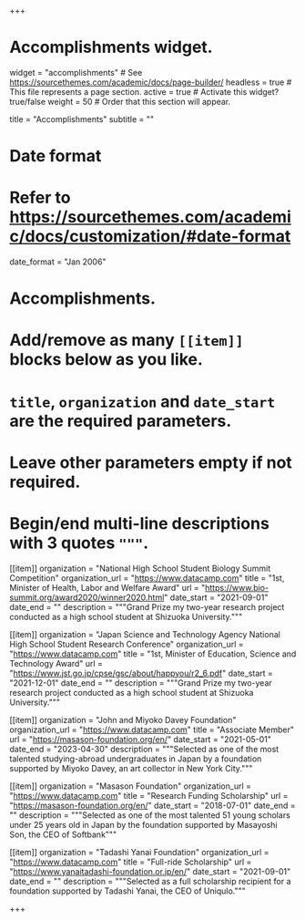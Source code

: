 +++
# Accomplishments widget.
widget = "accomplishments"  # See https://sourcethemes.com/academic/docs/page-builder/
headless = true  # This file represents a page section.
active = true  # Activate this widget? true/false
weight = 50  # Order that this section will appear.

title = "Accomplish&shy;ments"
subtitle = ""

# Date format
#   Refer to https://sourcethemes.com/academic/docs/customization/#date-format
date_format = "Jan 2006"

# Accomplishments.
#   Add/remove as many `[[item]]` blocks below as you like.
#   `title`, `organization` and `date_start` are the required parameters.
#   Leave other parameters empty if not required.
#   Begin/end multi-line descriptions with 3 quotes `"""`.

[[item]]
  organization = "National High School Student Biology Summit Competition"
  organization_url = "https://www.datacamp.com"
  title = "1st, Minister of Health, Labor and Welfare Award"
  url = "https://www.bio-summit.org/award2020/winner2020.html"
  date_start = "2021-09-01"
  date_end = ""
  description = """Grand Prize my two-year research project conducted as a high school student at Shizuoka University."""

[[item]]
  organization = "Japan Science and Technology Agency National High School Student Research Conference"
  organization_url = "https://www.datacamp.com"
  title = "1st, Minister of Education, Science and Technology Award"
  url = "https://www.jst.go.jp/cpse/gsc/about/happyou/r2_6.pdf"
  date_start = "2021-12-01"
  date_end = ""
  description = """Grand Prize my two-year research project conducted as a high school student at Shizuoka University."""
  
[[item]]
  organization = "John and Miyoko Davey Foundation"
  organization_url = "https://www.datacamp.com"
  title = "Associate Member"
  url = "https://masason-foundation.org/en/"
  date_start = "2021-05-01"
  date_end = "2023-04-30"
  description = """Selected as one of the most talented studying-abroad undergraduates in Japan by a foundation supported by Miyoko Davey, an art collector in New York City."""

[[item]]
  organization = "Masason Foundation"
  organization_url = "https://www.datacamp.com"
  title = "Research Funding Scholarship"
  url = "https://masason-foundation.org/en/"
  date_start = "2018-07-01"
  date_end = ""
  description = """Selected as one of the most talented 51 young scholars under 25 years old in Japan by the foundation supported by Masayoshi Son, the CEO of Softbank"""

[[item]]
  organization = "Tadashi Yanai Foundation"
  organization_url = "https://www.datacamp.com"
  title = "Full-ride Scholarship"
  url = "https://www.yanaitadashi-foundation.or.jp/en/"
  date_start = "2021-09-01"
  date_end = ""
  description = """Selected as a full scholarship recipient for a foundation supported by Tadashi Yanai, the CEO of Uniqulo."""

+++
